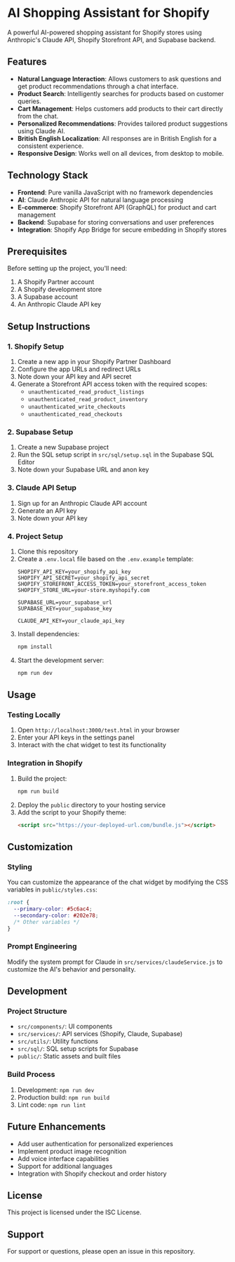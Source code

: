 # AI Shopping Assistant for Shopify

A powerful AI-powered shopping assistant for Shopify stores using Anthropic's Claude API, Shopify Storefront API, and Supabase backend.

## Features

- **Natural Language Interaction**: Allows customers to ask questions and get product recommendations through a chat interface.
- **Product Search**: Intelligently searches for products based on customer queries.
- **Cart Management**: Helps customers add products to their cart directly from the chat.
- **Personalized Recommendations**: Provides tailored product suggestions using Claude AI.
- **British English Localization**: All responses are in British English for a consistent experience.
- **Responsive Design**: Works well on all devices, from desktop to mobile.

## Technology Stack

- **Frontend**: Pure vanilla JavaScript with no framework dependencies
- **AI**: Claude Anthropic API for natural language processing
- **E-commerce**: Shopify Storefront API (GraphQL) for product and cart management
- **Backend**: Supabase for storing conversations and user preferences
- **Integration**: Shopify App Bridge for secure embedding in Shopify stores

## Prerequisites

Before setting up the project, you'll need:

1. A Shopify Partner account
2. A Shopify development store
3. A Supabase account
4. An Anthropic Claude API key

## Setup Instructions

### 1. Shopify Setup

1. Create a new app in your Shopify Partner Dashboard
2. Configure the app URLs and redirect URLs
3. Note down your API key and API secret
4. Generate a Storefront API access token with the required scopes:
   - `unauthenticated_read_product_listings`
   - `unauthenticated_read_product_inventory`
   - `unauthenticated_write_checkouts`
   - `unauthenticated_read_checkouts`

### 2. Supabase Setup

1. Create a new Supabase project
2. Run the SQL setup script in `src/sql/setup.sql` in the Supabase SQL Editor
3. Note down your Supabase URL and anon key

### 3. Claude API Setup

1. Sign up for an Anthropic Claude API account
2. Generate an API key
3. Note down your API key

### 4. Project Setup

1. Clone this repository
2. Create a `.env.local` file based on the `.env.example` template:
   ```
   SHOPIFY_API_KEY=your_shopify_api_key
   SHOPIFY_API_SECRET=your_shopify_api_secret
   SHOPIFY_STOREFRONT_ACCESS_TOKEN=your_storefront_access_token
   SHOPIFY_STORE_URL=your-store.myshopify.com

   SUPABASE_URL=your_supabase_url
   SUPABASE_KEY=your_supabase_key

   CLAUDE_API_KEY=your_claude_api_key
   ```
3. Install dependencies:
   ```bash
   npm install
   ```
4. Start the development server:
   ```bash
   npm run dev
   ```

## Usage

### Testing Locally

1. Open `http://localhost:3000/test.html` in your browser
2. Enter your API keys in the settings panel
3. Interact with the chat widget to test its functionality

### Integration in Shopify

1. Build the project:
   ```bash
   npm run build
   ```
2. Deploy the `public` directory to your hosting service
3. Add the script to your Shopify theme:
   ```html
   <script src="https://your-deployed-url.com/bundle.js"></script>
   ```

## Customization

### Styling

You can customize the appearance of the chat widget by modifying the CSS variables in `public/styles.css`:

```css
:root {
  --primary-color: #5c6ac4;
  --secondary-color: #202e78;
  /* Other variables */
}
```

### Prompt Engineering

Modify the system prompt for Claude in `src/services/claudeService.js` to customize the AI's behavior and personality.

## Development

### Project Structure

- `src/components/`: UI components
- `src/services/`: API services (Shopify, Claude, Supabase)
- `src/utils/`: Utility functions
- `src/sql/`: SQL setup scripts for Supabase
- `public/`: Static assets and built files

### Build Process

1. Development: `npm run dev`
2. Production build: `npm run build`
3. Lint code: `npm run lint`

## Future Enhancements

- Add user authentication for personalized experiences
- Implement product image recognition
- Add voice interface capabilities
- Support for additional languages
- Integration with Shopify checkout and order history

## License

This project is licensed under the ISC License.

## Support

For support or questions, please open an issue in this repository.
